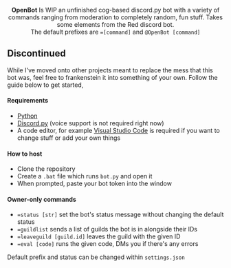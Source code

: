 <p align="center">
  <strong>OpenBot</strong> Is WIP an unfinished cog-based discord.py bot with a variety of commands ranging from moderation to completely random, fun stuff. Takes some elements from the Red discord bot.
  <br>
  The default prefixes are <code>=[command]</code> and <code>@OpenBot [command]</code>
  <br>
</p>

## Discontinued
While I've moved onto other projects meant to replace the mess that this bot was, feel free to frankenstein it into something of your own.
Follow the guide below to get started,

#### Requirements
- <a href="https://www.python.org/downloads/"> Python </a>
- <a href="https://github.com/Rapptz/discord.py">Discord.py</a> (voice support is not required right now)
- A code editor, for example <a href="https://code.visualstudio.com">Visual Studio Code</a> is required if you want to change stuff or add your own things

#### How to host
- Clone the repository
- Create a `.bat` file which runs `bot.py` and open it
- When prompted, paste your bot token into the window

#### Owner-only commands
- `=status [str]` set the bot's status message without changing the default status
- `=guildlist` sends a list of guilds the bot is in alongside their IDs
- `=leaveguild [guild.id]` leaves the guild with the given ID
- `=eval [code]` runs the given code, DMs you if there's any errors

Default prefix and status can be changed within `settings.json`

